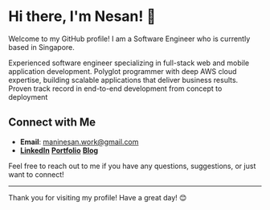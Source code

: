 # Hi there, I'm Nesan! 👋

Welcome to my GitHub profile! I am a Software Engineer who is currently based in Singapore.

Experienced software engineer specializing in full-stack web and mobile application development. Polyglot programmer with deep AWS cloud expertise, building scalable applications that deliver business results. Proven track record in end-to-end development from concept to deployment

## Connect with Me
- **Email**: [maninesan.work@gmail.com](mailto:maninesan.work@gmail.com)
- **[LinkedIn](https://www.linkedin.com/in/linganesan/)** **[Portfolio](https://nesan.dev)** **[Blog](https://nesan.blog)**

Feel free to reach out to me if you have any questions, suggestions, or just want to connect!

---

Thank you for visiting my profile! Have a great day! 😊
